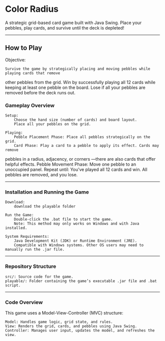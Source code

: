 # Color Radius

A strategic grid-based card game built with Java Swing. Place your pebbles, play cards, and survive until the deck is depleted!

---
## How to Play

Objective:

    Survive the game by strategically placing and moving pebbles while playing cards that remove 
other pebbles from the grid.
    Win by successfully playing all 12 cards while keeping at least one pebble on the board.
    Lose if all your pebbles are removed before the deck runs out.

### Gameplay Overview

    Setup:
        Choose the hand size (number of cards) and board layout.
        Place all your pebbles on the grid.

    Playing:
        Pebble Placement Phase: Place all pebbles strategically on the grid.
        Card Phase: Play a card to a pebble to apply its effect. Cards may remove 
pebbles in a radius, adjacency, or corners —there are also cards that offer helpful effects.
        Pebble Movement Phase: Move one pebble to an unoccupied panel.
        Repeat until:
            You’ve played all 12 cards and win.
            All pebbles are removed, and you lose.


---
### Installation and Running the Game

    Download:
        download the playable folder

    Run the Game:
        Double-click the .bat file to start the game.
        Note: This method may only works on Windows and with Java installed.

    System Requirements:
        Java Development Kit (JDK) or Runtime Environment (JRE).
        Compatible with Windows systems. Other OS users may need to manually run the .jar file.

---

### Repository Structure

    src/: Source code for the game.
    playable/: Folder containing the game’s executable .jar file and .bat script.

---

### Code Overview

This game uses a Model-View-Controller (MVC) structure:

    Model: Handles game logic, grid state, and rules.
    View: Renders the grid, cards, and pebbles using Java Swing.
    Controller: Manages user input, updates the model, and refreshes the view.



